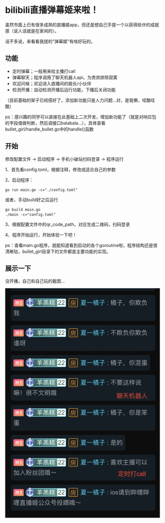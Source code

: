 # bilibili直播弹幕姬来啦！

虽然市面上已有很多成熟的直播姬app，但还是想自己手搓一个以获得些许的成就感（说人话就是在家闲的）。

话不多说，来看看我搓的"弹幕姬"有啥好玩的。

## 功能

- 定时弹幕；一般用来给主播打call
- 弹幕聊天；程序调用了聊天机器人api，为贵宾排除寂寞
- 欢迎问候；欢迎进入直播间的舰长/小伙伴
- 检测开播：自动检测开播后运行功能，下播后关闭功能

（目前基础的架子已经搭好了，添加新功能只是人力问题...对，是我懒，哇酷哇酷）

ps：感兴趣的同学可以直接在此基础上二次开发，增加新功能了（就是对响应包的字段值做判断，然后调接口balabala...），具体查看bullet_girl/handle_bullet.go中的handle()函数

## 开始

修改配置文件 -> 启动程序 -> 手机小破站扫码登录 -> 程序运行

1、首先看config.toml，根据注释，修改成适合自己的参数

2、启动程序：
```shell
go run main.go -c="./config.toml"
```
或者，手动build好之后运行
```shell
go build main.go
./main -c="config.toml"
```

3、根据配置文件中的qr_code_path，对应生成二维码，扫码登录

4、程序开始运行，开始体验一下吧！

ps：查看main.go程序，就能知道看到启动的各个goroutine啦，程序结构还是很清晰哒，bullet_girl目录下的文件都是主要功能的实现。

## 展示一下

没开播，自己和自己玩的截图...

![avatar](./img/show.png)